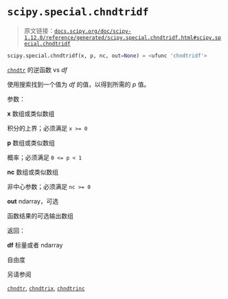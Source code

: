 # `scipy.special.chndtridf`

> 原文链接：[`docs.scipy.org/doc/scipy-1.12.0/reference/generated/scipy.special.chndtridf.html#scipy.special.chndtridf`](https://docs.scipy.org/doc/scipy-1.12.0/reference/generated/scipy.special.chndtridf.html#scipy.special.chndtridf)

```py
scipy.special.chndtridf(x, p, nc, out=None) = <ufunc 'chndtridf'>
```

[`chndtr`](https://docs.scipy.org/doc/scipy-1.12.0/reference/generated/scipy.special.chndtr.html#scipy.special.chndtr "scipy.special.chndtr") 的逆函数 vs *df*

使用搜索找到一个值为 *df* 的值，以得到所需的 *p* 值。

参数：

**x** 数组或类似数组

积分的上界；必须满足 `x >= 0`

**p** 数组或类似数组

概率；必须满足 `0 <= p < 1`

**nc** 数组或类似数组

非中心参数；必须满足 `nc >= 0`

**out** ndarray，可选

函数结果的可选输出数组

返回：

**df** 标量或者 ndarray

自由度

另请参阅

[`chndtr`](https://docs.scipy.org/doc/scipy-1.12.0/reference/generated/scipy.special.chndtr.html#scipy.special.chndtr "scipy.special.chndtr"), [`chndtrix`](https://docs.scipy.org/doc/scipy-1.12.0/reference/generated/scipy.special.chndtrix.html#scipy.special.chndtrix "scipy.special.chndtrix"), [`chndtrinc`](https://docs.scipy.org/doc/scipy-1.12.0/reference/generated/scipy.special.chndtrinc.html#scipy.special.chndtrinc "scipy.special.chndtrinc")
